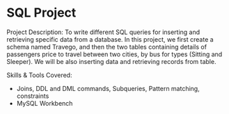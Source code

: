 # SQL Project

Project Description:
To write different SQL queries for inserting and retrieving specific data from a database. In this project, we first create a schema named Travego, and then the two tables containing details of passengers price to travel between two cities,  by bus for types (Sitting and Sleeper). We will be also inserting data and retrieving records from table.

Skills & Tools Covered:
- Joins, DDL and DML commands, Subqueries, Pattern matching, constraints 
- MySQL Workbench


